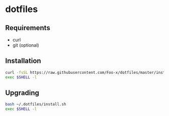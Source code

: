 # dotfiles

## Requirements

- curl
- git (optional)


## Installation

```bash
curl -fsSL https://raw.githubusercontent.com/Foo-x/dotfiles/master/install.sh | bash
exec $SHELL -l
```


## Upgrading

```bash
bash ~/.dotfiles/install.sh
exec $SHELL -l
```
